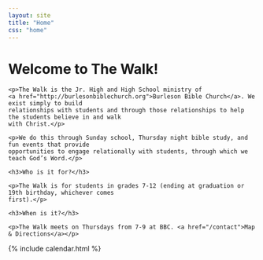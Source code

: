 ```yaml
---
layout: site
title: "Home"
css: "home"
---
```


<div class="jumbotron">
  <div class="container">
    <h1>Welcome to The Walk!</h1>

    <p>The Walk is the Jr. High and High School ministry of
    <a href="http://burlesonbiblechurch.org">Burleson Bible Church</a>. We exist simply to build
    relationships with students and through those relationships to help the students believe in and walk
    with Christ.</p>

    <p>We do this through Sunday school, Thursday night bible study, and fun events that provide
    opportunities to engage relationally with students, through which we teach God’s Word.</p>

    <h3>Who is it for?</h3>

    <p>The Walk is for students in grades 7-12 (ending at graduation or 19th birthday, whichever comes
    first).</p>

    <h3>When is it?</h3>

    <p>The Walk meets on Thursdays from 7-9 at BBC. <a href="/contact">Map & Directions</a></p>
  </div>
</div>

<div id="#main" class="container">
  {% include calendar.html %}
</div>

